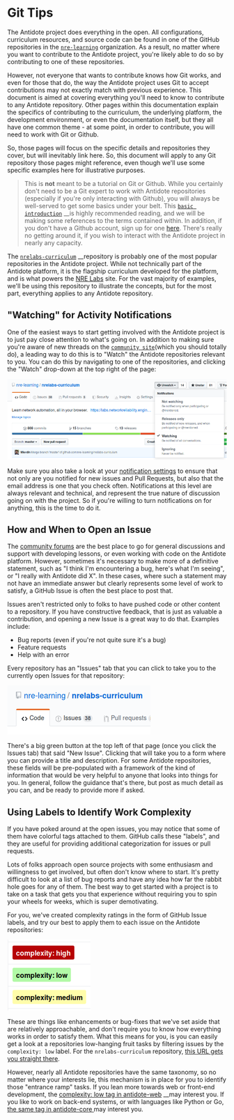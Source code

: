 # Git Tips

The Antidote project does everything in the open. All configurations, curriculum resources, and source code can be found in one of the GitHub repositories in the [`nre-learning`](https://github.com/nre-learning) organization. As a result, no matter where you want to contribute to the Antidote project, you're likely able to do so by contributing to one of these repositories.

However, not everyone that wants to contribute knows how Git works, and even for those that do, the way the Antidote project uses Git to accept contributions may not exactly match with previous experience. This document is aimed at covering everything you'll need to know to contribute to any Antidote repository. Other pages within this documentation explain the specifics of contributing to the curriculum, the underlying platform, the development environment, or even the documentation itself, but they all have one common theme - at some point, in order to contribute, you will need to work with Git or Github.

So, those pages will focus on the specific details and repositories they cover, but will inevitably link here. So, this document will apply to any Git repository those pages might reference, even though we'll use some specific examples here for illustrative purposes.

> This is **not** meant to be a tutorial on Git or Github. While you certainly don't need to be a Git expert to work with Antidote repositories \(especially if you're only interacting with Github\), you will always be well-served to get some basics under your belt. This [`basic introduction`](https://git-scm.com/book/en/v1/Git-Basics) __is highly recommended reading, and we will be making some references to the terms contained within. In addition, if you don't have a Github account, sign up for one [here](https://github.com/join). There's really no getting around it, if you wish to interact with the Antidote project in nearly any capacity.

The [`nrelabs-curriculum`](http://github.com/nre-learning/nrelabs-curriculum) __repository is probably one of the most popular repositories in the Antidote project. While not technically part of the Antidote platform, it is the flagship curriculum developed for the platform, and is what powers the [NRE Labs](https://nrelabs.io) site. For the vast majority of examples, we'll be using this repository to illustrate the concepts, but for the most part, everything applies to any Antidote repository.

## "Watching" for Activity Notifications

One of the easiest ways to start getting involved with the Antidote project is to just pay close attention to what's going on. In addition to making sure you're aware of new threads on the [`community site`](https://discuss.nrelabs.io/)\(which you should totally do\), a leading way to do this is to "Watch" the Antidote repositories relevant to you. You can do this by navigating to one of the repositories, and clicking the "Watch" drop-down at the top right of the page:

![](../.gitbook/assets/watch.png)

Make sure you also take a look at your [notification settings](https://github.com/settings/notifications) to ensure that not only are you notified for new issues and Pull Requests, but also that the email address is one that you check often. Notifications at this level are always relevant and technical, and represent the true nature of discussion going on with the project. So if you're willing to turn notifications on for anything, this is the time to do it.

## How and When to Open an Issue

The [community forums](https://discuss.nrelabs.io/) are the best place to go for general discussions and support with developing lessons, or even working with code on the Antidote platform. However, sometimes it's necessary to make more of a definitive statement, such as "I think I'm encountering a bug, here's what I'm seeing", or "I really with Antidote did X". In these cases, where such a statement may not have an immediate answer but clearly represents some level of work to satisfy, a GitHub Issue is often the best place to post that.

Issues aren't restricted only to folks to have pushed code or other content to a repository. If you have constructive feedback, that is just as valuable a contribution, and opening a new Issue is a great way to do that. Examples include:

* Bug reports \(even if you're not quite sure it's a bug\)
* Feature requests
* Help with an error

Every repository has an "Issues" tab that you can click to take you to the currently open Issues for that repository:

![](../.gitbook/assets/issuetab.png)

There's a big green button at the top left of that page \(once you click the Issues tab\) that said "New Issue". Clicking that will take you to a form where you can provide a title and description. For some Antidote repositories, these fields will be pre-populated with a framework of the kind of information that would be very helpful to anyone that looks into things for you. In general, follow the guidance that's there, but post as much detail as you can, and be ready to provide more if asked.

## Using Labels to Identify Work Complexity

If you have poked around at the open issues, you may notice that some of them have colorful tags attached to them. GitHub calls these "labels", and they are useful for providing additional categorization for issues or pull requests.

Lots of folks approach open source projects with some enthusiasm and willingness to get involved, but often don't know where to start. It's pretty difficult to look at a list of bug reports and have any idea how far the rabbit hole goes for any of them. The best way to get started with a project is to take on a task that gets you that experience without requiring you to spin your wheels for weeks, which is super demotivating.

For you, we've created complexity ratings in the form of GitHub Issue labels, and try our best to apply them to each issue on the Antidote repositories:

![](../.gitbook/assets/complexitylabels.png)

These are things like enhancements or bug-fixes that we've set aside that are relatively approachable, and don't require you to know how everything works in order to satisfy them. What this means for you, is you can easily get a look at a repositories low-hanging fruit tasks by filtering issues by the `complexity: low` label. For the `nrelabs-curriculum` repository, [this URL gets you straight there](https://github.com/nre-learning/nrelabs-curriculum/labels/complexity%3A%20low).

However, nearly all Antidote repositories have the same taxonomy, so no matter where your interests lie, this mechanism is in place for you to identify those "entrance ramp" tasks. If you lean more towards web or front-end development, the [complexity: low tag in antidote-web](https://github.com/nre-learning/antidote-web/labels/complexity%3A%20low) __may interest you. If you like to work on back-end systems, or with languages like Python or Go, [the same tag in antidote-core ](https://github.com/nre-learning/antidote-web/labels/complexity%3A%20low)may interest you.

